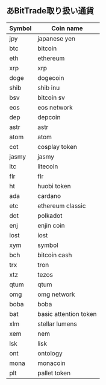 あBitTrade取り扱い通貨
------------------------------------------------------
Symbol | Coin name
------------ | ------------
jpy | japanese yen
btc | bitcoin
eth | ethereum
xrp | xrp
doge | dogecoin
shib | shib inu
bsv | bitcoin sv
eos | eos network
dep | depcoin
astr | astr
atom | atom
cot | cosplay token
jasmy | jasmy
ltc | litecoin
flr | flr
ht | huobi token
ada | cardano
etc | ethereum classic
dot | polkadot
enj | enjin coin
iost | iost
xym | symbol
bch | bitcoin cash
trx | tron
xtz | tezos
qtum | qtum
omg | omg network
boba | boba
bat | basic attention token
xlm | stellar lumens
xem | nem
lsk | lisk
ont | ontology
mona | monacoin
plt | pallet token
